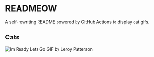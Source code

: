 # READMEOW

A self-rewriting README powered by GitHub Actions to display cat gifs.

## Cats

![Im Ready Lets Go GIF by Leroy Patterson](https://media3.giphy.com/media/CjmvTCZf2U3p09Cn0h/200.gif?cid=9acd02danoevq8ljw7rqsmorhtro3830uluyke1mty6qqu8n&ep=v1_gifs_search&rid=200.gif&ct=g)
